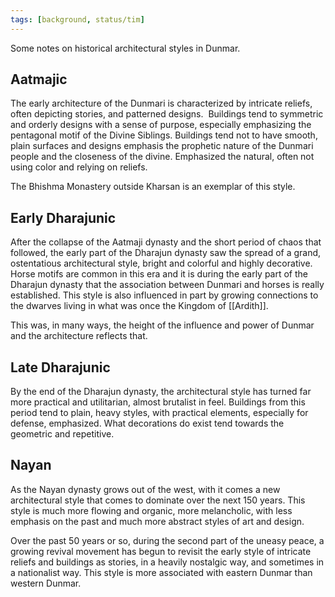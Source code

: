 ```yaml
---
tags: [background, status/tim]
---
```


Some notes on historical architectural styles in Dunmar.
## Aatmajic

The early architecture of the Dunmari is characterized by intricate reliefs, often depicting stories, and patterned designs.  Buildings tend to symmetric and orderly designs with a sense of purpose, especially emphasizing the pentagonal motif of the Divine Siblings. Buildings tend not to have smooth, plain surfaces and designs emphasis the prophetic nature of the Dunmari people and the closeness of the divine. Emphasized the natural, often not using color and relying on reliefs.

The Bhishma Monastery outside Kharsan is an exemplar of this style.
## Early Dharajunic

After the collapse of the Aatmaji dynasty and the short period of chaos that followed, the early part of the Dharajun dynasty saw the spread of a grand, ostentatious architectural style, bright and colorful and highly decorative. Horse motifs are common in this era and it is during the early part of the Dharajun dynasty that the association between Dunmari and horses is really established. This style is also influenced in part by growing connections to the dwarves living in what was once the Kingdom of [[Ardith]].

This was, in many ways, the height of the influence and power of Dunmar and the architecture reflects that.
## Late Dharajunic

By the end of the Dharajun dynasty, the architectural style has turned far more practical and utilitarian, almost brutalist in feel. Buildings from this period tend to plain, heavy styles, with practical elements, especially for defense, emphasized. What decorations do exist tend towards the geometric and repetitive.
## Nayan

As the Nayan dynasty grows out of the west, with it comes a new architectural style that comes to dominate over the next 150 years. This style is much more flowing and organic, more melancholic, with less emphasis on the past and much more abstract styles of art and design.

Over the past 50 years or so, during the second part of the uneasy peace, a growing revival movement has begun to revisit the early style of intricate reliefs and buildings as stories, in a heavily nostalgic way, and sometimes in a nationalist way. This style is more associated with eastern Dunmar than western Dunmar.
